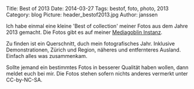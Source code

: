 Title: Best of 2013
Date: 2014-03-27
Tags: bestof, foto, photo, 2013
Category: blog
Picture: header_bestof2013.jpg
Author: janssen

Ich habe einmal eine kleine 'Best of collection' meiner Fotos aus dem Jahre 2013 gemacht. Die Fotos gibt es auf meiner [Mediagoblin Instanz](http://mediagoblin.aurka.com/u/janssen/collection/best-of-2013/ "mediagoblin.aurka.com").

Zu finden ist ein Querschnitt, duch mein fotografisches Jahr. Inklusive Demonstrationen, Zürich und Region, näheres und entfernteres Ausland. Einfach alles was zusammenkam.

Sollte jemand ein bestimmtes Fotos in besserer Qualität haben wollen, dann meldet euch bei mir. Die Fotos stehen sofern nichts anderes vermerkt unter CC-by-NC-SA.
